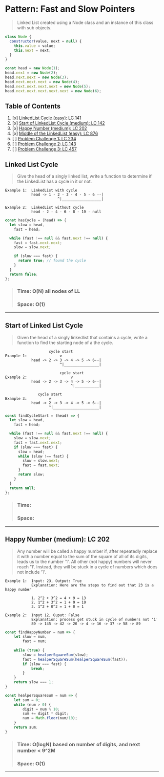 # Pattern: Fast and Slow Pointers

>Linked List created using a Node class and an instance of this class with sub objects.

```javascript
class Node {
  constructor(value, next = null) {
    this.value = value;
    this.next = next;
  }
}

const head = new Node(1);
head.next = new Node(2);
head.next.next = new Node(3);
head.next.next.next = new Node(4);
head.next.next.next.next = new Node(5);
head.next.next.next.next.next = new Node(6);
```

## Table of Contents

1. [x] [LinkedList Cycle (easy): LC 141](<#LinkedList-Cycle-(easy):-LC-141>)
2. [x] [Start of LinkedList Cycle (medium): LC 142](<#Start-of-LinkedList-Cycle-(medium):-LC-142>)
3. [x] [Happy Number (medium): LC 202](<#Happy-Number-(medium):-LC-202>)
4. [x] [Middle of the LinkedList (easy): LC 876](<#Middle-of-the-LinkedList-(easy):-LC-876>)
5. [ ] [Problem Challenge 1: LC 234](#Problem-Challenge-1:-LC-234)
6. [ ] [Problem Challenge 2: LC 143](#Problem-Challenge-2:-LC-143)
7. [ ] [Problem Challenge 3: LC 457](#Problem-Challenge-3:-LC-457)

## Linked List Cycle

>Give the head of a singly linked list, write a function to determine if the LinkedList has a cycle in it or not.

```
Example 1:  LinkedList with cycle
            head -> 1 - 2 - 3 - 4 - 5 - 6 --|
                        ^|__________________|

Example 2:  LinkedList without cycle
            head - 2 - 4 - 6 - 8 - 10 - null
```

```javascript
const hasCycle = (head) => {
  let slow = head,
    fast = head;

  while (fast !== null && fast.next !== null) {
    fast = fast.next.next;
    slow = slow.next;

    if (slow === fast) {
      return true; // found the cycle
    }
  }
  return false;
};
```
> ### Time: O(N) all nodes of LL
> ### Space: O(1)

---

## Start of Linked List Cycle

>Given the head of a singly linkedlist that contains a cycle, write a function to find the starting node of a the cycle.

```
                    cycle start
Example 1:               v
            head -> 2 -> 3 -> 4 -> 5 -> 6--|
                         ^|________________|

                         cycle start
Example 2:                    v
            head -> 2 -> 3 -> 4 -> 5 -> 6--|
                              ^|___________|

               cycle start
Example 3:          v
            head -> 2 -> 3 -> 4 -> 5 -> 6--|
                    ^|_____________________|
```

```javascript
const findCycleStart = (head) => {
  let slow = head,
    fast = head;

  while (fast !== null && fast.next !== null) {
    slow = slow.next;
    fast = fast.next.next;
    if (slow === fast) {
      slow = head;
      while (slow !== fast) {
        slow = slow.next;
        fast = fast.next;
      }
      return slow;
    }
  }
  return null;
};
```
> ### Time:
> ### Space: 

---

## Happy Number (medium): LC 202

>Any number will be called a happy number if, after repeatedly replace it with a number equal
to the sum of the square of all of its digits, leads us to the number '1'. All other (not happy)
numbers will never reach '1'. Instead, they will be stuck in a cycle of numbers which does not
include '1'.

```
Example 1:  Input: 23, Output: True 
            Explanation: Here are the steps to find out that 23 is a happy number

            1. 2^2 + 3^2 = 4 + 9 = 13
            2. 1^2 + 3^2 = 1 + 9 = 10
            3. 1^2 + 0^2 = 1 + 0 = 1

Example 2:  Input 12, Ouput: False 
            Explanation: process get stuck in cycle of numbers not '1'
            89 -> 145 -> 42 -> 20 -> 4 -> 16 -> 37 -> 58 -> 89
```

```javascript
const findHappyNumber = num => {
    let slow = num,
        fast = num;
    
    while (true) {
        slow = healperSquareSum(slow);
        fast = healperSquareSum(healperSquareSum(fast));
        if (slow === fast) {
            break;
        }
    }
    return slow === 1;
}

const healperSquareSum = num => {
    let sum = 0;
    while (num > 0) {
        digit = num % 10;
        sum += digit * digit;
        num = Math.floor(num/10);
    }
    return sum;
}
```
> ### Time: O(logN) based on number of digits, and next number < 9^2M
> ### Space: O(1)

---